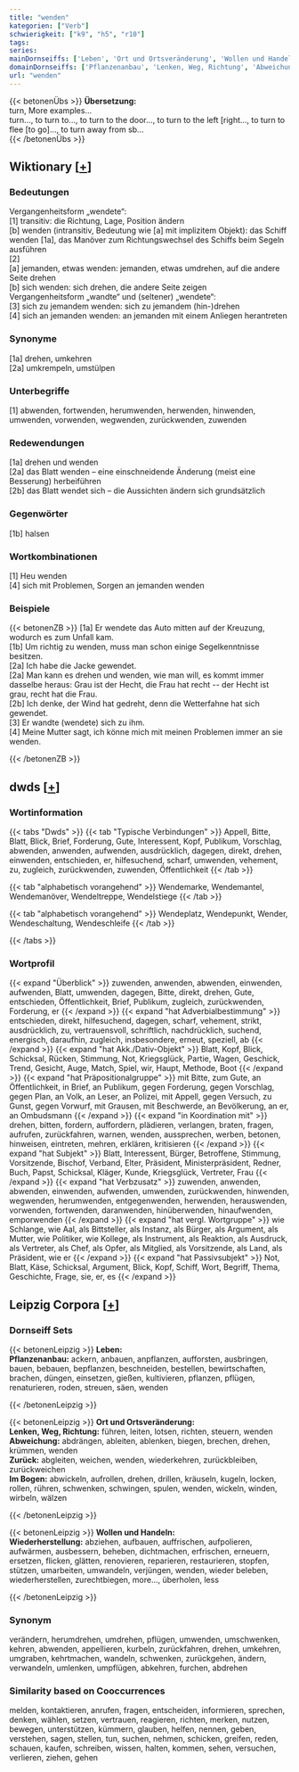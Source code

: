 ```yaml
---
title: "wenden"
kategorien: ["Verb"]
schwierigkeit: ["k9", "h5", "r10"]
tags:
series:
mainDornseiffs: ['Leben', 'Ort und Ortsveränderung', 'Wollen und Handeln']
domainDornseiffs: ['Pflanzenanbau', 'Lenken, Weg, Richtung', 'Abweichung', 'Zurück', 'Im Bogen', 'Wiederherstellung']
url: "wenden"
---
```


{{< betonenÜbs >}}
**Übersetzung:**  
turn, More examples...  
turn..., to turn to..., to turn to the door..., to turn to the left [right..., to turn to flee [to go]..., to turn away from sb...  
{{< /betonenÜbs >}}

## Wiktionary [[+](https://de.wiktionary.org/wiki/wenden)]

### Bedeutungen
Vergangenheitsform „wendete“:  
[1] transitiv: die Richtung, Lage, Position ändern  
[b] wenden (intransitiv, Bedeutung wie [a] mit implizitem Objekt): das Schiff wenden [1a], das Manöver zum Richtungswechsel des Schiffs beim Segeln ausführen  
[2]  
[a] jemanden, etwas wenden: jemanden, etwas umdrehen, auf die andere Seite drehen  
[b] sich wenden: sich drehen, die andere Seite zeigen  
Vergangenheitsform „wandte“ und (seltener) „wendete“:  
[3] sich zu jemandem wenden: sich zu jemandem (hin-)drehen  
[4] sich an jemanden wenden: an jemanden mit einem Anliegen herantreten  

### Synonyme
[1a] drehen, umkehren  
[2a] umkrempeln, umstülpen  

### Unterbegriffe
[1] abwenden, fortwenden, herumwenden, herwenden, hinwenden, umwenden, vorwenden, wegwenden, zurückwenden, zuwenden  

### Redewendungen
[1a] drehen und wenden  
[2a] das Blatt wenden – eine einschneidende Änderung (meist eine Besserung) herbeiführen  
[2b] das Blatt wendet sich – die Aussichten ändern sich grundsätzlich  

### Gegenwörter
[1b] halsen  

### Wortkombinationen
[1] Heu wenden  
[4] sich mit Problemen, Sorgen an jemanden wenden  

### Beispiele
{{< betonenZB >}}
[1a] Er wendete das Auto mitten auf der Kreuzung, wodurch es zum Unfall kam.  
[1b] Um richtig zu wenden, muss man schon einige Segelkenntnisse besitzen.  
[2a] Ich habe die Jacke gewendet.  
[2a] Man kann es drehen und wenden, wie man will, es kommt immer dasselbe heraus: Grau ist der Hecht, die Frau hat recht -- der Hecht ist grau, recht hat die Frau.  
[2b] Ich denke, der Wind hat gedreht, denn die Wetterfahne hat sich gewendet.  
[3] Er wandte (wendete) sich zu ihm.  
[4] Meine Mutter sagt, ich könne mich mit meinen Problemen immer an sie wenden.  

{{< /betonenZB >}}


## dwds [[+](https://www.dwds.de/wb/wenden)]

### Wortinformation
{{< tabs "Dwds" >}}
{{< tab "Typische Verbindungen" >}}
Appell, Bitte, Blatt, Blick, Brief, Forderung, Gute, Interessent, Kopf, Publikum, Vorschlag, abwenden, anwenden, aufwenden, ausdrücklich, dagegen, direkt, drehen, einwenden, entschieden, er, hilfesuchend, scharf, umwenden, vehement, zu, zugleich, zurückwenden, zuwenden, Öffentlichkeit
{{< /tab >}}

{{< tab "alphabetisch vorangehend" >}}
Wendemarke, Wendemantel, Wendemanöver, Wendeltreppe, Wendelstiege
{{< /tab >}}

{{< tab "alphabetisch vorangehend" >}}
Wendeplatz, Wendepunkt, Wender, Wendeschaltung, Wendeschleife
{{< /tab >}}

{{< /tabs >}}

### Wortprofil
{{< expand "Überblick" >}} zuwenden, anwenden, abwenden, einwenden, aufwenden, Blatt, umwenden, dagegen, Bitte, direkt, drehen, Gute, entschieden, Öffentlichkeit, Brief, Publikum, zugleich, zurückwenden, Forderung, er {{< /expand >}}
{{< expand "hat Adverbialbestimmung" >}} entschieden, direkt, hilfesuchend, dagegen, scharf, vehement, strikt, ausdrücklich, zu, vertrauensvoll, schriftlich, nachdrücklich, suchend, energisch, daraufhin, zugleich, insbesondere, erneut, speziell, ab {{< /expand >}}
{{< expand "hat Akk./Dativ-Objekt" >}} Blatt, Kopf, Blick, Schicksal, Rücken, Stimmung, Not, Kriegsglück, Partie, Wagen, Geschick, Trend, Gesicht, Auge, Match, Spiel, wir, Haupt, Methode, Boot {{< /expand >}}
{{< expand "hat Präpositionalgruppe" >}} mit Bitte, zum Gute, an Öffentlichkeit, in Brief, an Publikum, gegen Forderung, gegen Vorschlag, gegen Plan, an Volk, an Leser, an Polizei, mit Appell, gegen Versuch, zu Gunst, gegen Vorwurf, mit Grausen, mit Beschwerde, an Bevölkerung, an er, an Ombudsmann {{< /expand >}}
{{< expand "in Koordination mit" >}} drehen, bitten, fordern, auffordern, plädieren, verlangen, braten, fragen, aufrufen, zurückfahren, warnen, wenden, aussprechen, werben, betonen, hinweisen, eintreten, mehren, erklären, kritisieren {{< /expand >}}
{{< expand "hat Subjekt" >}} Blatt, Interessent, Bürger, Betroffene, Stimmung, Vorsitzende, Bischof, Verband, Elter, Präsident, Ministerpräsident, Redner, Buch, Papst, Schicksal, Kläger, Kunde, Kriegsglück, Vertreter, Frau {{< /expand >}}
{{< expand "hat Verbzusatz" >}} zuwenden, anwenden, abwenden, einwenden, aufwenden, umwenden, zurückwenden, hinwenden, wegwenden, herumwenden, entgegenwenden, herwenden, herauswenden, vorwenden, fortwenden, daranwenden, hinüberwenden, hinaufwenden, emporwenden {{< /expand >}}
{{< expand "hat vergl. Wortgruppe" >}} wie Schlange, wie Aal, als Bittsteller, als Instanz, als Bürger, als Argument, als Mutter, wie Politiker, wie Kollege, als Instrument, als Reaktion, als Ausdruck, als Vertreter, als Chef, als Opfer, als Mitglied, als Vorsitzende, als Land, als Präsident, wie er {{< /expand >}}
{{< expand "hat Passivsubjekt" >}} Not, Blatt, Käse, Schicksal, Argument, Blick, Kopf, Schiff, Wort, Begriff, Thema, Geschichte, Frage, sie, er, es {{< /expand >}}

## Leipzig Corpora [[+](https://corpora.uni-leipzig.de/en/res?word=wenden&corpusId=deu_newscrawl-public_2018)]

### Dornseiff Sets
{{< betonenLeipzig >}}
**Leben:**  
**Pflanzenanbau:** ackern, anbauen, anpflanzen, aufforsten, ausbringen, bauen, bebauen, bepflanzen, beschneiden, bestellen, bewirtschaften, brachen, düngen, einsetzen, gießen, kultivieren, pflanzen, pflügen, renaturieren, roden, streuen, säen, wenden  

{{< /betonenLeipzig >}}


{{< betonenLeipzig >}}
**Ort und Ortsveränderung:**  
**Lenken, Weg, Richtung:** führen, leiten, lotsen, richten, steuern, wenden  
**Abweichung:** abdrängen, ableiten, ablenken, biegen, brechen, drehen, krümmen, wenden  
**Zurück:** abgleiten, weichen, wenden, wiederkehren, zurückbleiben, zurückweichen  
**Im Bogen:** abwickeln, aufrollen, drehen, drillen, kräuseln, kugeln, locken, rollen, rühren, schwenken, schwingen, spulen, wenden, wickeln, winden, wirbeln, wälzen  

{{< /betonenLeipzig >}}


{{< betonenLeipzig >}}
**Wollen und Handeln:**  
**Wiederherstellung:** abziehen, aufbauen, auffrischen, aufpolieren, aufwärmen, ausbessern, beheben, dichtmachen, erfrischen, erneuern, ersetzen, flicken, glätten, renovieren, reparieren, restaurieren, stopfen, stützen, umarbeiten, umwandeln, verjüngen, wenden, wieder beleben, wiederherstellen, zurechtbiegen, more..., überholen, less  

{{< /betonenLeipzig >}}

### Synonym
verändern, herumdrehen, umdrehen, pflügen, umwenden, umschwenken, kehren, abwenden, appellieren, kurbeln, zurückfahren, drehen, umkehren, umgraben, kehrtmachen, wandeln, schwenken, zurückgehen, ändern, verwandeln, umlenken, umpflügen, abkehren, furchen, abdrehen


### Similarity based on Cooccurrences
melden, kontaktieren, anrufen, fragen, entscheiden, informieren, sprechen, denken, wählen, setzen, vertrauen, reagieren, richten, merken, nutzen, bewegen, unterstützen, kümmern, glauben, helfen, nennen, geben, verstehen, sagen, stellen, tun, suchen, nehmen, schicken, greifen, reden, schauen, kaufen, schreiben, wissen, halten, kommen, sehen, versuchen, verlieren, ziehen, gehen

